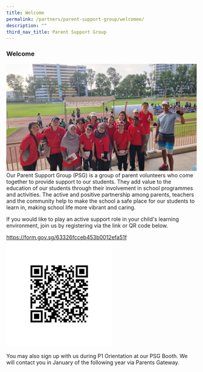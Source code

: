 ```yaml
---
title: Welcome
permalink: /partners/parent-support-group/welcomee/
description: ""
third_nav_title: Parent Support Group
---
```

### **Welcome**
![](/images/PSG/welcome.jpg)
Our Parent Support Group (PSG) is a group of parent volunteers who come together to provide support to our students. They add value to the education of our students through their involvement in school programmes and activities. The active and positive partnership among parents, teachers and the community help to make the school a safe place for our students to learn in, making school life more vibrant and caring.

If you would like to play an active support role in your child's learning environment, join us by registering via the link or QR code below.

https://form.gov.sg/63326fcceb453b0012efa51f
![](/images/PSG/psg%20qr%202.png)

You may also sign up with us during P1 Orientation at our PSG Booth. We will contact you in January of the following year via Parents Gateway.